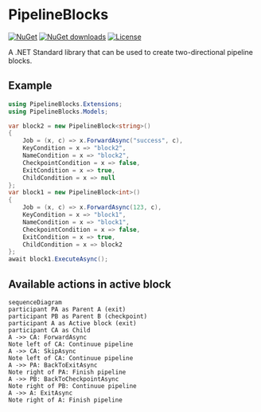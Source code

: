 # PipelineBlocks

[![NuGet](https://img.shields.io/nuget/v/PipelineBlocks.svg)](https://www.nuget.org/packages/PipelineBlocks)
[![NuGet downloads](https://img.shields.io/nuget/dt/PipelineBlocks.svg)](https://www.nuget.org/packages/PipelineBlocks)
[![License](https://img.shields.io/badge/license-MIT-green.svg)](https://github.com/danielklecha/PipelineBlocks/blob/master/LICENSE.txt)

A .NET Standard library that can be used to create two-directional pipeline blocks.

## Example

```csharp
using PipelineBlocks.Extensions;
using PipelineBlocks.Models;

var block2 = new PipelineBlock<string>()
{
    Job = (x, c) => x.ForwardAsync("success", c),
    KeyCondition = x => "block2",
    NameCondition = x => "block2",
    CheckpointCondition = x => false,
    ExitCondition = x => true,
    ChildCondition = x => null
};
var block1 = new PipelineBlock<int>()
{
    Job = (x, c) => x.ForwardAsync(123, c),
    KeyCondition = x => "block1",
    NameCondition = x => "block1",
    CheckpointCondition = x => false,
    ExitCondition = x => true,
    ChildCondition = x => block2
};
await block1.ExecuteAsync();
```

## Available actions in active block

```mermaid
sequenceDiagram
participant PA as Parent A (exit)
participant PB as Parent B (checkpoint)
participant A as Active block (exit)
participant CA as Child
A ->> CA: ForwardAsync
Note left of CA: Continuue pipeline
A ->> CA: SkipAsync
Note left of CA: Continuue pipeline
A ->> PA: BackToExitAsync
Note right of PA: Finish pipeline
A ->> PB: BackToCheckpointAsync
Note right of PB: Continuue pipeline
A ->> A: ExitAsync
Note right of A: Finish pipeline
```
